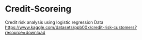 # Credit-Scoreing
Credit risk analysis using logistic regression 
Data https://www.kaggle.com/datasets/ppb00x/credit-risk-customers?resource=download
